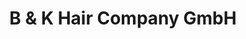 ---
title: "B & K Hair Company GmbH"
url: /heiligenroth/b-und-k-hair-company-gmbh/
shop: Friseur
---
